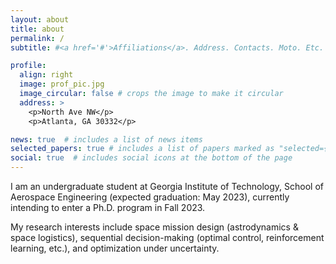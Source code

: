 ```yaml
---
layout: about
title: about
permalink: /
subtitle: #<a href='#'>Affiliations</a>. Address. Contacts. Moto. Etc.

profile:
  align: right
  image: prof_pic.jpg
  image_circular: false # crops the image to make it circular
  address: >
    <p>North Ave NW</p>
    <p>Atlanta, GA 30332</p>

news: true  # includes a list of news items
selected_papers: true # includes a list of papers marked as "selected={true}"
social: true  # includes social icons at the bottom of the page
---
```


I am an undergraduate student at Georgia Institute of Technology, School of Aerospace Engineering (expected graduation: May 2023), currently intending to enter a Ph.D. program in Fall 2023. 

My research interests include space mission design (astrodynamics & space logistics), sequential decision-making (optimal control, reinforcement learning, etc.), and optimization under uncertainty. 

